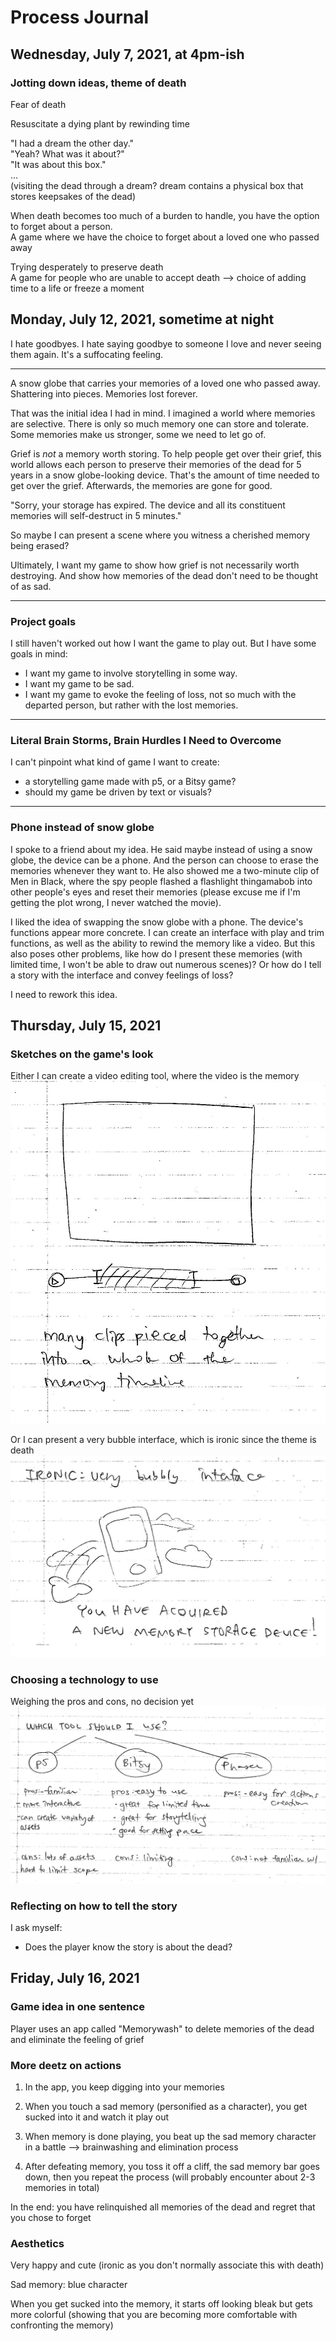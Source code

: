 # Process Journal

## Wednesday, July 7, 2021, at 4pm-ish

### Jotting down ideas, theme of death

Fear of death

Resuscitate a dying plant by rewinding time

"I had a dream the other day."<br>
"Yeah? What was it about?"<br>
"It was about this box."<br>
...<br>
(visiting the dead through a dream? dream contains a physical box that stores keepsakes of the dead)

When death becomes too much of a burden to handle, you have the option to forget about a person.<br>
A game where we have the choice to forget about a loved one who passed away

Trying desperately to preserve death<br>
A game for people who are unable to accept death --> choice of adding time to a life or freeze a moment

## Monday, July 12, 2021, sometime at night

I hate goodbyes. I hate saying goodbye to someone I love and never seeing them again. It's a suffocating feeling.

---

A snow globe that carries your memories of a loved one who passed away. Shattering into pieces. Memories lost forever.

That was the initial idea I had in mind. I imagined a world where memories are selective. There is only so much memory one can store and tolerate. Some memories make us stronger, some we need to let go of.

Grief is _not_ a memory worth storing. To help people get over their grief, this world allows each person to preserve their memories of the dead for 5 years in a snow globe-looking device. That's the amount of time needed to get over the grief. Afterwards, the memories are gone for good.

"Sorry, your storage has expired. The device and all its constituent memories will self-destruct in 5 minutes."

So maybe I can present a scene where you witness a cherished memory being erased?

Ultimately, I want my game to show how grief is not necessarily worth destroying. And show how memories of the dead don't need to be thought of as sad.

---

### Project goals

I still haven't worked out how I want the game to play out. But I have some goals in mind:

- I want my game to involve storytelling in some way.
- I want my game to be sad.
- I want my game to evoke the feeling of loss, not so much with the departed person, but rather with the lost memories.

---

### Literal Brain Storms, Brain Hurdles I Need to Overcome

I can't pinpoint what kind of game I want to create:

- a storytelling game made with p5, or a Bitsy game?
- should my game be driven by text or visuals?

---

### Phone instead of snow globe

I spoke to a friend about my idea. He said maybe instead of using a snow globe, the device can be a phone. And the person can choose to erase the memories whenever they want to. He also showed me a two-minute clip of Men in Black, where the spy people flashed a flashlight thingamabob into other people's eyes and reset their memories (please excuse me if I'm getting the plot wrong, I never watched the movie).

I liked the idea of swapping the snow globe with a phone. The device's functions appear more concrete. I can create an interface with play and trim functions, as well as the ability to rewind the memory like a video. But this also poses other problems, like how do I present these memories (with limited time, I won't be able to draw out numerous scenes)? Or how do I tell a story with the interface and convey feelings of loss?

I need to rework this idea.

## Thursday, July 15, 2021

### Sketches on the game's look

Either I can create a video editing tool, where the video is the memory
![Video editing interface](process/images/july15-video-editing-ui.jpg)

Or I can present a very bubble interface, which is ironic since the theme is death
![Bubbly and happy interface](process/images/july15-bubbly-ui.jpg)

### Choosing a technology to use

Weighing the pros and cons, no decision yet
![Tool considerations](process/images/july15-tool-considerations.jpg)

### Reflecting on how to tell the story

I ask myself:

- Does the player know the story is about the dead?

## Friday, July 16, 2021

### Game idea in one sentence

Player uses an app called "Memorywash" to delete memories of the dead and eliminate the feeling of grief

### More deetz on actions

1. In the app, you keep digging into your memories

2. When you touch a sad memory (personified as a character), you get sucked into it and watch it play out

3. When memory is done playing, you beat up the sad memory character in a battle --> brainwashing and elimination process

4. After defeating memory, you toss it off a cliff, the sad memory bar goes down, then you repeat the process (will probably encounter about 2-3 memories in total)

In the end: you have relinquished all memories of the dead and regret that you chose to forget

### Aesthetics

Very happy and cute (ironic as you don't normally associate this with death)

Sad memory: blue character

When you get sucked into the memory, it starts off looking bleak but gets more colorful (showing that you are becoming more comfortable with confronting the memory)
